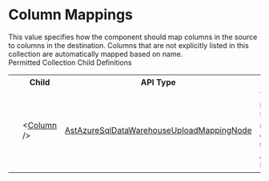 # Column Mappings

<div class="LanguageSummary"><div class ="SummaryItem">This value specifies how the component should map columns in the source to columns in the destination. Columns that are not explicitly listed in this collection are automatically mapped based on name.</div></div><div class="SchemaBindingGroup"><div class="SchemaBindingGroupHeader">Permitted Collection Child Definitions</div><table id="SchemaBindingList" class="SchemaBindingList"><tbody><tr><th class="SchemaBindingIconColumnHeader">&nbsp;</th><th class="SchemaBindingNameColumnHeader">Child</th><th class="SchemaBindingTypeColumnHeader">API Type</th><th class="SchemaBindingSummaryColumnHeader">Description</th></tr><tr class="cd0"><td class="SchemaBindingIcon"><div class="NotRequired" /></td><td class="SchemaBindingName"><span class="punc">&lt;</span><a href=Varigence.Languages.Biml.Task.AstAzureSqlDataWarehouseUploadMappingNode.html">Column</a><span class="punc"> /&gt;</span></td><td class="SchemaBindingType"><a href="../api-reference/Varigence.Languages.Biml.Task.AstAzureSqlDataWarehouseUploadMappingNode.html">AstAzureSqlDataWarehouseUploadMappingNode</a></td><td class="SchemaBindingSummary">The Azure SQL Datawarehouse Upload task maps an columns from a text file to an Azure Sql Datawarehouse.</td></tr></tbody></table></div>